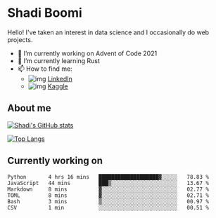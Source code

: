 # Shadi Boomi

Hello! I've taken an interest in data science and I occasionally do web projects.

- 🔭 I’m currently working on Advent of Code 2021
- 🌱 I’m currently learning Rust
- 📫 How to find me: 
  - ![img](https://www.linkedin.com/favicon.ico) [LinkedIn](https://www.linkedin.com/in/shadiboomi/)
  - ![img](https://www.kaggle.com/static/images/favicon.ico) [Kaggle](https://www.kaggle.com/sboomi)

##  About me

[![Shadi's GitHub stats](https://github-readme-stats.vercel.app/api?username=sboomi&show_icons=true&theme=radical)](https://github.com/anuraghazra/github-readme-stats)

[![Top Langs](https://github-readme-stats.vercel.app/api/top-langs/?username=sboomi&layout=compact&theme=default)](https://github.com/anuraghazra/github-readme-stats)

## Currently working on

<!--START_SECTION:waka-->

```text
Python       4 hrs 16 mins   ███████████████████▓░░░░░   78.83 %
JavaScript   44 mins         ███▒░░░░░░░░░░░░░░░░░░░░░   13.67 %
Markdown     8 mins          ▓░░░░░░░░░░░░░░░░░░░░░░░░   02.77 %
TOML         8 mins          ▓░░░░░░░░░░░░░░░░░░░░░░░░   02.71 %
Bash         3 mins          ▒░░░░░░░░░░░░░░░░░░░░░░░░   00.97 %
CSV          1 min           ░░░░░░░░░░░░░░░░░░░░░░░░░   00.51 %
```

<!--END_SECTION:waka-->
